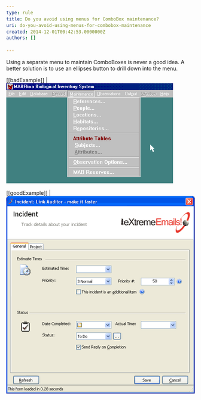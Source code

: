 ```yaml
---
type: rule
title: Do you avoid using menus for ComboBox maintenance?
uri: do-you-avoid-using-menus-for-combobox-maintenance
created: 2014-12-01T00:42:53.0000000Z
authors: []

---
```


Using a separate menu to maintain ComboBoxes is never a good idea. A  better solution is to use an ellipses button to drill down into the  menu.
 
[[badExample]]
| ![ Bad Example - Menu driven ComboBox maintenance form](../../assets/ComboBoxMenuBad.gif)

[[goodExample]]
| ![ Good Example - Use ellipses to drill down into a ComboBox maintenance form](../../assets/Ellipses.gif)
